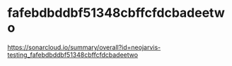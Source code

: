 # fafebdbddbf51348cbffcfdcbadeetwo
https://sonarcloud.io/summary/overall?id=neojarvis-testing_fafebdbddbf51348cbffcfdcbadeetwo
